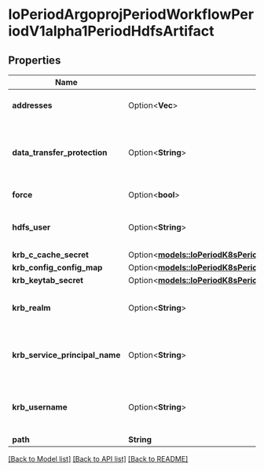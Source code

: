 # IoPeriodArgoprojPeriodWorkflowPeriodV1alpha1PeriodHdfsArtifact

## Properties

Name | Type | Description | Notes
------------ | ------------- | ------------- | -------------
**addresses** | Option<**Vec<String>**> | Addresses is accessible addresses of HDFS name nodes | [optional]
**data_transfer_protection** | Option<**String**> | DataTransferProtection is the protection level for HDFS data transfer. It corresponds to the dfs.data.transfer.protection configuration in HDFS. | [optional]
**force** | Option<**bool**> | Force copies a file forcibly even if it exists | [optional]
**hdfs_user** | Option<**String**> | HDFSUser is the user to access HDFS file system. It is ignored if either ccache or keytab is used. | [optional]
**krb_c_cache_secret** | Option<[**models::IoPeriodK8sPeriodApiPeriodCorePeriodV1PeriodSecretKeySelector**](io.k8s.api.core.v1.SecretKeySelector.md)> |  | [optional]
**krb_config_config_map** | Option<[**models::IoPeriodK8sPeriodApiPeriodCorePeriodV1PeriodConfigMapKeySelector**](io.k8s.api.core.v1.ConfigMapKeySelector.md)> |  | [optional]
**krb_keytab_secret** | Option<[**models::IoPeriodK8sPeriodApiPeriodCorePeriodV1PeriodSecretKeySelector**](io.k8s.api.core.v1.SecretKeySelector.md)> |  | [optional]
**krb_realm** | Option<**String**> | KrbRealm is the Kerberos realm used with Kerberos keytab It must be set if keytab is used. | [optional]
**krb_service_principal_name** | Option<**String**> | KrbServicePrincipalName is the principal name of Kerberos service It must be set if either ccache or keytab is used. | [optional]
**krb_username** | Option<**String**> | KrbUsername is the Kerberos username used with Kerberos keytab It must be set if keytab is used. | [optional]
**path** | **String** | Path is a file path in HDFS | 

[[Back to Model list]](../README.md#documentation-for-models) [[Back to API list]](../README.md#documentation-for-api-endpoints) [[Back to README]](../README.md)



